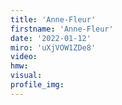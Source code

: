 ```yaml
--- 
title: 'Anne-Fleur'
firstname: 'Anne-Fleur'
date: '2022-01-12'
miro: 'uXjVOW1ZDe8'
video: 
hmw: 
visual: 
profile_img: 
--- 
```

